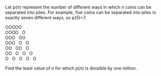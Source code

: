 <p>Let p(<i>n</i>) represent the number of different ways in which <i>n</i> coins can be separated into piles. For example, five coins can be separated into piles in exactly seven different ways, so p(5)=7.</p>
<div class="margin_left">
OOOOO<br />
OOOO   O<br />
OOO   OO<br />
OOO   O   O<br />
OO   OO   O<br />
OO   O   O   O<br />
O   O   O   O   O
</div>
<p>Find the least value of <i>n</i> for which p(<i>n</i>) is divisible by one million.</p>


